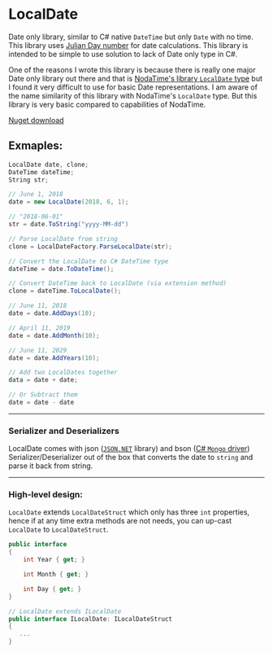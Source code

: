 # LocalDate

Date only library, similar to C# native `DateTime` but only `Date` with no time. This library uses [Julian Day number](https://en.wikipedia.org/wiki/Julian_day) for date calculations. This library is intended to be simple to use solution to lack of Date only type in  C#.

One of the reasons I wrote this library is because there is really one major Date only library out there and that is [NodaTime's library `LocalDate` type](https://nodatime.org/2.2.x/api/NodaTime.LocalDate.html) but I found it very difficult to use for basic Date representations. I am aware of the name similarity of this library with NodaTime's `LocalDate` type. But this library is very basic compared to capabilities of NodaTime. 

[Nuget download](https://www.nuget.org/packages/LocalDate/)

## Exmaples:
```csharp
LocalDate date, clone;
DateTime dateTime;
String str;

// June 1, 2018
date = new LocalDate(2018, 6, 1);

// "2018-06-01"
str = date.ToString("yyyy-MM-dd")

// Parse LocalDate from string
clone = LocalDateFactory.ParseLocalDate(str);

// Convert the LocalDate to C# DateTime type
dateTime = date.ToDateTime();

// Convert DateTime back to LocalDate (via extension method)
clone = dateTime.ToLocalDate();

// June 11, 2018
date = date.AddDays(10);

// April 11, 2019
date = date.AddMonth(10);

// June 11, 2029
date = date.AddYears(10);

// Add two LocalDates together
data = date + date;

// Or Subtract them
date = date - date
```
---------
### Serializer and Deserializers
LocalDate comes with json ([`JSON.NET`](https://github.com/JamesNK/Newtonsoft.Json) library) and bson ([C# `Mongo` driver](https://github.com/mongodb/mongo-csharp-driver)) Serializer/Deserializer out of the box that converts the date to `string` and parse it back from string.

---------
### High-level design:
`LocalDate` extends `LocalDateStruct` which only has three `int` properties, hence if at any time extra methods are not needs, you can up-cast `LocalDate` to  `LocalDateStruct`.

```csharp
public interface 
{
    int Year { get; }

    int Month { get; }

    int Day { get; }
}

// LocalDate extends ILocalDate
public interface ILocalDate: ILocalDateStruct
{
   ...
}
```
